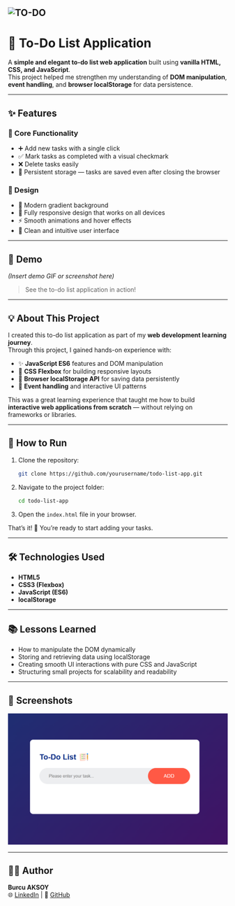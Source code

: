 




## ![TO-DO](https://github.com/user-attachments/assets/4e24c540-f76a-4b51-92f4-b5ef7d156770)

# 📝 To-Do List Application

A **simple and elegant to-do list web application** built using **vanilla HTML, CSS, and JavaScript**.  
This project helped me strengthen my understanding of **DOM manipulation**, **event handling**, and **browser localStorage** for data persistence.

---

## ✨ Features

### 🧩 Core Functionality
- ➕ Add new tasks with a single click  
- ✅ Mark tasks as completed with a visual checkmark  
- ❌ Delete tasks easily  
- 💾 Persistent storage — tasks are saved even after closing the browser  

### 🎨 Design
- 🌈 Modern gradient background  
- 📱 Fully responsive design that works on all devices  
- ⚡ Smooth animations and hover effects  
- 🧼 Clean and intuitive user interface  

---

## 🎥 Demo
*(Insert demo GIF or screenshot here)*  
> See the to-do list application in action!

---

## 💡 About This Project

I created this to-do list application as part of my **web development learning journey**.  
Through this project, I gained hands-on experience with:

- ✨ **JavaScript ES6** features and DOM manipulation  
- 🧱 **CSS Flexbox** for building responsive layouts  
- 💾 **Browser localStorage API** for saving data persistently  
- 🎯 **Event handling** and interactive UI patterns  

This was a great learning experience that taught me how to build **interactive web applications from scratch** — without relying on frameworks or libraries.

---

## 🚀 How to Run

1. Clone the repository:
   ```bash
   git clone https://github.com/yourusername/todo-list-app.git
   ```
2. Navigate to the project folder:
   ```bash
   cd todo-list-app
   ```
3. Open the `index.html` file in your browser.

That’s it! 🎉 You’re ready to start adding your tasks.

---

## 🛠️ Technologies Used
- **HTML5**  
- **CSS3 (Flexbox)**  
- **JavaScript (ES6)**  
- **localStorage**

---

## 📚 Lessons Learned
- How to manipulate the DOM dynamically  
- Storing and retrieving data using localStorage  
- Creating smooth UI interactions with pure CSS and JavaScript  
- Structuring small projects for scalability and readability  

---

## 📸 Screenshots
*![screenshot](./assets/image.png)*

---

## 👨‍💻 Author
**Burcu AKSOY**  
🌐 [LinkedIn](www.linkedin.com/in/burcuaksoy-ch) | 🐙 [GitHub](https://github.com/burcuaksoy-ch)
